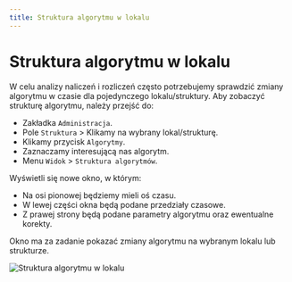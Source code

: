 ```yaml
---
title: Struktura algorytmu w lokalu
---
```


# Struktura algorytmu w lokalu

W celu analizy naliczeń i rozliczeń często potrzebujemy sprawdzić zmiany algorytmu w czasie dla pojedynczego lokalu/struktury. Aby zobaczyć strukturę algorytmu, należy przejść do:

- Zakładka `Administracja`.
- Pole `Struktura` > Klikamy na wybrany lokal/strukturę.
- Klikamy przycisk `Algorytmy`.
- Zaznaczamy interesującą nas algorytm.
- Menu `Widok` > `Struktura algorytmów`.

Wyświetli się nowe okno, w którym:

- Na osi pionowej będziemy mieli oś czasu.
- W lewej części okna będą podane przedziały czasowe.
- Z prawej strony będą podane parametry algorytmu oraz ewentualne korekty.

Okno ma za zadanie pokazać zmiany algorytmu na wybranym lokalu lub strukturze.

![Struktura algorytmu w lokalu](stralgowlok.gif)